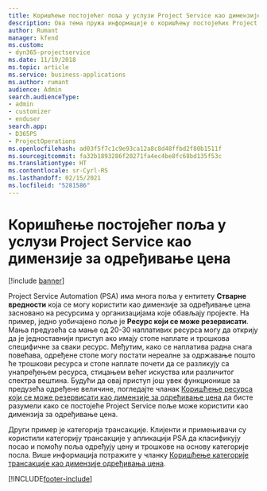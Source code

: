 ```yaml
---
title: Коришћење постојећег поља у услузи Project Service као димензије за одређивање цена
description: Ова тема пружа информације о коришћењу постојећих Project Service поља као димензија за одређивање цена.
author: Rumant
manager: kfend
ms.custom:
- dyn365-projectservice
ms.date: 11/19/2018
ms.topic: article
ms.service: business-applications
ms.author: rumant
audience: Admin
search.audienceType:
- admin
- customizer
- enduser
search.app:
- D365PS
- ProjectOperations
ms.openlocfilehash: ad03f5f7c1c9e93ca12a8c8d48ffbd2f80b1511f
ms.sourcegitcommit: fa32b1893286f20271fa4ec4be8fc68bd135f53c
ms.translationtype: HT
ms.contentlocale: sr-Cyrl-RS
ms.lasthandoff: 02/15/2021
ms.locfileid: "5281586"
---
```

# <a name="use-an-existing-field-in-project-service-as-a-pricing-dimension"></a>Коришћење постојећег поља у услузи Project Service као димензије за одређивање цена

[!include [banner](../includes/psa-now-project-operations.md)]

Project Service Automation (PSA) има многа поља у ентитету **Стварне вредности** која се могу користити као димензије за одређивање цена засновано на ресурсима у организацијама које обављају пројекте. На пример, једно уобичајено поље је **Ресурс који се може резервисати**. Мања предузећа са мање од 20-30 наплативих ресурса могу да открију да је једноставнији приступ ако имају стопе наплате и трошкова специфичне за сваки ресурс. Међутим, како се наплатива радна снага повећава, одређене стопе могу постати нереалне за одржавање пошто ће трошкови ресурса и стопе наплате почети да се разликују са унапређењем ресурса, стицањем већег искуства или различитог спектра вештина. Будући да овај приступ још увек функционише за предузећа одређене величине, погледајте чланак [Коришћење ресурса који се може резервисати као димензије за одређивање цена](bookable-resource-pricing-dimension.md) да бисте разумели како се постојеће Project Service поље може користити као димензија за одређивање цена.

Други пример је категорија трансакције. Клијенти и примењивачи су користили категорију трансакције у апликацији PSA да класификују посао и помоћу поља одређују цену и трошкове на основу категорије посла. Више информација потражите у чланку [Коришћење категорије трансакције као димензије одређивања цена](transaction-category-pricing-dimension.md).


[!INCLUDE[footer-include](../includes/footer-banner.md)]
